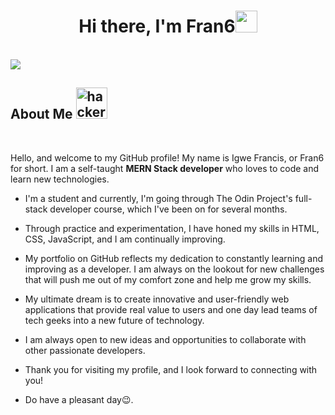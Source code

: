 <h1 align="center"><b>Hi there, I'm Fran6</b><img src="https://media.giphy.com/media/hvRJCLFzcasrR4ia7z/giphy.gif" width="35"></h1>
<br />

<img src="https://lh3.googleusercontent.com/pw/ABLVV86iiVM1T5Y058P9dmfkdwPm0gHdH7QXvf3CGIxoYFQR7RkqMMLZigGaNb5F9e5OzWaXANUPFwfVR4UyGvVHjz82d-7cjXgtDUSoA2f59hj0GSzoeGGXobPIrkiQu_Jw44UQlxWP6RmES2UQGoImnLg=w721-h7-s-no-gm?authuser=0">

  <h2> About Me
<img src="https://lh3.googleusercontent.com/pw/ABLVV85YaNzxXqSrEzGC-UZPqzlkcPX2r8W_jCzKabbos_2-UkuaBrVq5pjKxpEDfG0nZj6F-YtGBCsPowSEmeopCyD0ss-fg2ovyUSWYSyZ4Rkuzx-eH4NpLYXAgd8XNYM6Tsiz9XlZG5_rfxczsVctWTQ=w250-h250-s-no-gm?authuser=0" alt="hacker" style="width: 50px;">
</h2>
<br />

Hello, and welcome to my GitHub profile! My name is Igwe Francis, or Fran6 for short. I am a self-taught **MERN Stack developer** who loves to code and learn new technologies.

- I'm a student and currently, I'm going through The Odin Project's full-stack developer course, which I've been on for several months.

- Through practice and experimentation, I have honed my skills in HTML, CSS, JavaScript, and I am continually improving.

- My portfolio on GitHub reflects my dedication to constantly learning and improving as a developer. I am always on the lookout for new challenges that will push me out of my comfort zone and help me grow my skills.

- My ultimate dream is to create innovative and user-friendly web applications that provide real value to users and one day lead teams of tech geeks into a new future of technology.

- I am always open to new ideas and opportunities to collaborate with other passionate developers.

- Thank you for visiting my profile, and I look forward to connecting with you!
  
- Do have a pleasant day😉.
